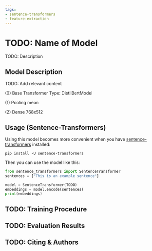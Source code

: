 ```yaml
---
tags:
- sentence-transformers
- feature-extraction
---
```


# TODO: Name of Model

TODO: Description

## Model Description
TODO: Add relevant content

(0) Base Transformer Type: DistilBertModel

(1) Pooling mean

(2) Dense 768x512


## Usage (Sentence-Transformers)

Using this model becomes more convenient when you have [sentence-transformers](https://github.com/UKPLab/sentence-transformers) installed:

```
pip install -U sentence-transformers
```

Then you can use the model like this:

```python
from sentence_transformers import SentenceTransformer
sentences = ["This is an example sentence"]

model = SentenceTransformer(TODO)
embeddings = model.encode(sentences)
print(embeddings)
```

## TODO: Training Procedure

## TODO: Evaluation Results

## TODO: Citing & Authors
